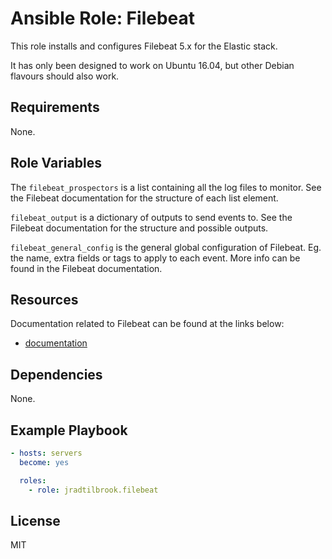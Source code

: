 # Ansible Role: Filebeat

This role installs and configures Filebeat 5.x for the Elastic stack.

It has only been designed to work on Ubuntu 16.04, but other Debian flavours
should also work.


## Requirements

None.


## Role Variables

The `filebeat_prospectors` is a list containing all the log files to monitor.
See the Filebeat documentation for the structure of each list element.

`filebeat_output` is a dictionary of outputs to send events to. See the
Filebeat documentation for the structure and possible outputs.

`filebeat_general_config` is the general global configuration of Filebeat. Eg.
the name, extra fields or tags to apply to each event. More info can be found in
the Filebeat documentation.


## Resources

Documentation related to Filebeat can be found at the links below:

- [documentation](https://www.elastic.co/guide/en/beats/libbeat/current/beats-reference.html)


## Dependencies

None.


## Example Playbook

```yaml
- hosts: servers
  become: yes

  roles:
    - role: jradtilbrook.filebeat
```


## License

MIT
